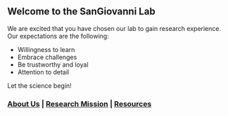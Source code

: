 ## Welcome to the SanGiovanni Lab

We are excited that you have chosen our lab to gain research experience. Our expectations are the following:

- Willingness to learn
- Embrace challenges
- Be trustworthy and loyal
- Attention to detail

Let the science begin!

### [About Us](https://dlgeiser.github.io/SanGiovanni-Lab/About) | [Research Mission](https://dlgeiser.github.io/SanGiovanni-Lab/Mission) | [Resources](https://dlgeiser.github.io/SanGiovanni-Lab/Resources)

